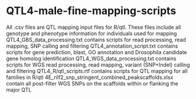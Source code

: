 # QTL4-male-fine-mapping-scripts

All .csv files are QTL mapping input files for R/qtl. These files include all genotype and phenotype information for individuals used for mapping
QTL4_GBS_data_processing.txt contains scripts for read processing, read mapping, SNP calling and filtering
QTL4_annotation_script.txt contains scripts for gene prediction, blast, GO annotation and Drosophila candidate gene homolog identification
QTL4_WGS_data_processing.txt contains scripts for WGS read processing, read mapping, variant (SNP+Indel) calling and filtering
QTL4_R/qtl_scripts.rtf contains scripts for QTL mapping for all families in R/qtl
4E_rilf2_snp_stringent_combined_peakscaffolds.xlsx contain all post-filter WGS SNPs on the scaffolds within or flanking the major QTL
